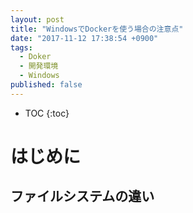```yaml
---
layout: post
title: "WindowsでDockerを使う場合の注意点"
date: "2017-11-12 17:38:54 +0900"
tags:
  - Doker
  - 開発環境
  - Windows
published: false
---
```


* TOC
{:toc}

# はじめに

## ファイルシステムの違い
